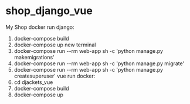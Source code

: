 # shop_django_vue
My Shop
docker run django:
  1) docker-compose build
  2) docker-compose up
  new terminal
  3) docker-compose run --rm web-app sh -c 'python manage.py makemigrations'
  4) docker-compose run --rm web-app sh -c 'python manage.py migrate'
  5) docker-compose run --rm web-app sh -c 'python manage.py createsuperuser'
vue run docker:
  1) cd djackets_vue
  2) docker-compose build
  3) docker-compose up
